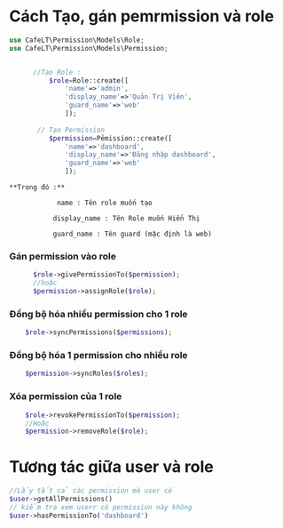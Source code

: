 # Cách Tạo, gán pemrmission và role

```php
use CafeLT\Permission\Models\Role;
use CafeLT\Permission\Models\Permission;


      //Tạo Role :
          $role=Role::create([
              'name'=>'admin',
              'display_name'=>'Quản Trị Viên',
              'guard_name'=>'web'
              ]);
              
       // Tạo Permission
          $permission=Pẻmission::create([
              'name'=>'dashboard',
              'display_name'=>'Đăng nhập dashboard',
              'guard_name'=>'web'
              ]);
```
    **Trong đó :** 

                name : Tên role muốn tạo

               display_name : Tên Role muốn Hiển Thị
               
               guard_name : Tên guard (mặc định là web)
               

### Gán permission vào role
```php
      $role->givePermissionTo($permission);
      //hoặc
      $permission->assignRole($role);
```

### Đồng bộ hóa nhiều permission cho 1 role
```php
    $role->syncPermissions($permissions);
```

### Đồng bộ hóa 1 permission cho nhiều role
```php
    $permission->syncRoles($roles);
```

### Xóa permission của 1 role
```php
    $role->revokePermissionTo($permission);
    //Hoặc
    $permission->removeRole($role);
```


# Tương tác giữa user và role
```php
//Lấy tất cả các permission mà user có
$user->getAllPermissions()
// kiểm tra xem userr có permission này không
$user->hasPermissionTo('dashboard')
```
